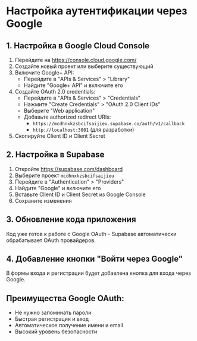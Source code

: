 # Настройка аутентификации через Google

## 1. Настройка в Google Cloud Console

1. Перейдите на https://console.cloud.google.com/
2. Создайте новый проект или выберите существующий
3. Включите Google+ API:
   - Перейдите в "APIs & Services" > "Library"
   - Найдите "Google+ API" и включите его
4. Создайте OAuth 2.0 credentials:
   - Перейдите в "APIs & Services" > "Credentials"
   - Нажмите "Create Credentials" > "OAuth 2.0 Client IDs"
   - Выберите "Web application"
   - Добавьте authorized redirect URIs:
     - `https://mcdhnxkzsbcifsaijieu.supabase.co/auth/v1/callback`
     - `http://localhost:3001` (для разработки)
5. Скопируйте Client ID и Client Secret

## 2. Настройка в Supabase

1. Откройте https://supabase.com/dashboard
2. Выберите проект `mcdhnxkzsbcifsaijieu`
3. Перейдите в "Authentication" > "Providers"
4. Найдите "Google" и включите его
5. Вставьте Client ID и Client Secret из Google Console
6. Сохраните изменения

## 3. Обновление кода приложения

Код уже готов к работе с Google OAuth - Supabase автоматически обрабатывает OAuth провайдеров.

## 4. Добавление кнопки "Войти через Google"

В формы входа и регистрации будет добавлена кнопка для входа через Google.

## Преимущества Google OAuth:
- Не нужно запоминать пароли
- Быстрая регистрация и вход
- Автоматическое получение имени и email
- Высокий уровень безопасности
